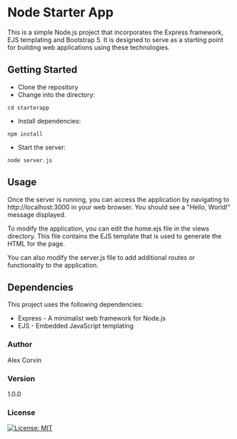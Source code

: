 # Node Starter App

This is a simple Node.js project that incorporates the Express framework, EJS templating and Bootstrap 5. It is designed to serve as a starting point for building web applications using these technologies.

## Getting Started

- Clone the repository
- Change into the directory:

```
cd starterapp
```

- Install dependencies:

```
npm install
```

- Start the server:

```
node server.js
```

## Usage

Once the server is running, you can access the application by navigating to http://localhost:3000 in your web browser. You should see a "Hello, World!" message displayed.

To modify the application, you can edit the home.ejs file in the views directory. This file contains the EJS template that is used to generate the HTML for the page.

You can also modify the server.js file to add additional routes or functionality to the application.

## Dependencies

This project uses the following dependencies:

- Express - A minimalist web framework for Node.js
- EJS - Embedded JavaScript templating

### Author

Alex Corvin

### Version

1.0.0

### License

[![License: MIT](https://img.shields.io/badge/License-MIT-yellow.svg)](https://opensource.org/licenses/MIT)
